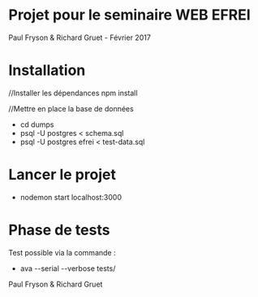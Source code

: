 # Projet pour le seminaire WEB EFREI

Paul Fryson & Richard Gruet - Février 2017

# Installation 

//Installer les dépendances
npm install

//Mettre en place la base de données
- cd dumps
- psql -U postgres < schema.sql
- psql -U postgres efrei < test-data.sql

# Lancer le projet

- nodemon start
localhost:3000

# Phase de tests

Test possible via la commande :
- ava --serial --verbose tests/

Paul Fryson & Richard Gruet